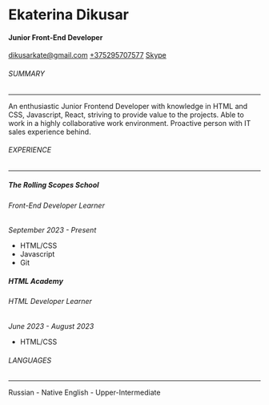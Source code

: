 # Ekaterina Dikusar

#### Junior Front-End Developer

[dikusarkate@gmail.com](mailto:dikusarkate@gmail.com)
[+375295707577](tel:+375295707577)
[Skype](skype:<kate.dikusar>?call)

###### SUMMARY

***
An enthusiastic Junior Frontend Developer with knowledge in HTML and CSS, Javascript, React, striving to provide value to the projects. Able to work in a highly collaborative work environment. Proactive person with IT sales experience behind.
###### EXPERIENCE

***

##### The Rolling Scopes School

###### Front-End Developer Learner

*September 2023 - Present*
- HTML/CSS
- Javascript
- Git


##### HTML Academy

###### HTML Developer Learner

*June 2023 - August 2023*
 - HTML/CSS

###### LANGUAGES

***
Russian - Native
English - Upper-Intermediate